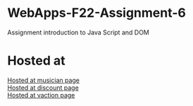 # WebApps-F22-Assignment-6
Assignment introduction to Java Script and DOM
# Hosted at
[Hosted at musician page](https://44-563-web-apps-f22.github.io/44563-webapps-assignment-6-Mahendra557/musician.html) <br>
[Hosted at discount page](https://44-563-web-apps-f22.github.io/44563-webapps-assignment-6-Mahendra557/discount.html) <br>
[Hosted at vaction page](https://44-563-web-apps-f22.github.io/44563-webapps-assignment-6-Mahendra557/vacation.html)